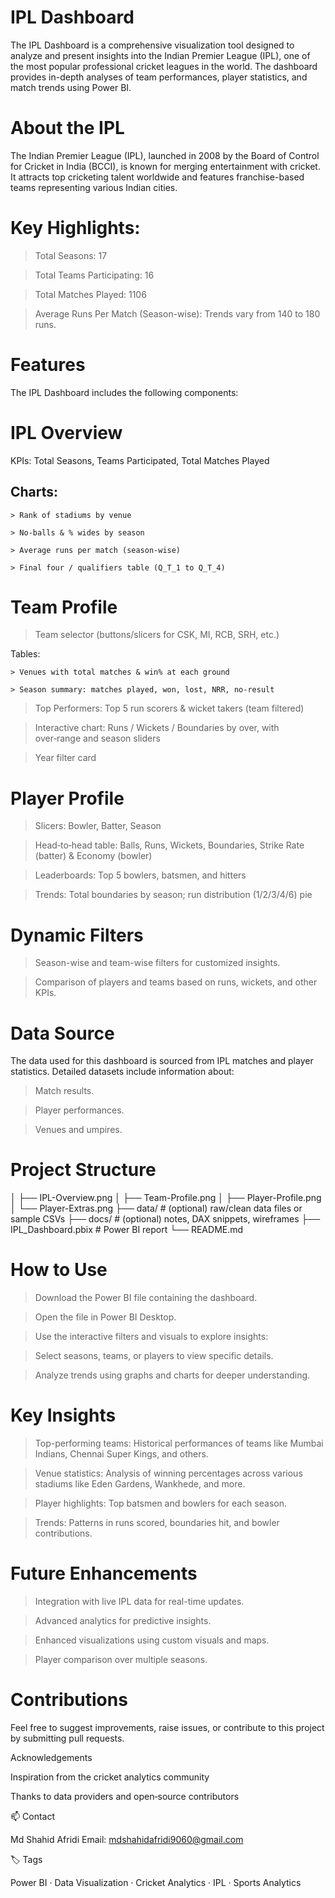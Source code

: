 # IPL Dashboard

The IPL Dashboard is a comprehensive visualization tool designed to analyze and present insights into the Indian Premier League (IPL), one of the most popular professional cricket leagues in the world. The dashboard provides in-depth analyses of team performances, player statistics, and match trends using Power BI.


# About the IPL

The Indian Premier League (IPL), launched in 2008 by the Board of Control for Cricket in India (BCCI), is known for merging entertainment with cricket. It attracts top cricketing talent worldwide and features franchise-based teams representing various Indian cities.

# Key Highlights:
> Total Seasons: 17

> Total Teams Participating: 16

> Total Matches Played: 1106

> Average Runs Per Match (Season-wise): Trends vary from 140 to 180 runs.

# Features

The IPL Dashboard includes the following components:

# IPL Overview

KPIs: Total Seasons, Teams Participated, Total Matches Played

## Charts:

    > Rank of stadiums by venue

    > No‑balls & % wides by season

    > Average runs per match (season‑wise)

    > Final four / qualifiers table (Q_T_1 to Q_T_4)
    
# Team Profile

> Team selector (buttons/slicers for CSK, MI, RCB, SRH, etc.)

Tables:

    > Venues with total matches & win% at each ground

    > Season summary: matches played, won, lost, NRR, no‑result

> Top Performers: Top 5 run scorers & wicket takers (team filtered)

> Interactive chart: Runs / Wickets / Boundaries by over, with over‑range and season sliders

> Year filter card 

# Player Profile

> Slicers: Bowler, Batter, Season

> Head‑to‑head table: Balls, Runs, Wickets, Boundaries, Strike Rate (batter) & Economy (bowler)

> Leaderboards: Top 5 bowlers, batsmen, and hitters

> Trends: Total boundaries by season; run distribution (1/2/3/4/6) pie

# Dynamic Filters

> Season-wise and team-wise filters for customized insights.

> Comparison of players and teams based on runs, wickets, and other KPIs.

# Data Source

The data used for this dashboard is sourced from IPL matches and player statistics. Detailed datasets include information about:

> Match results.

> Player performances.

> Venues and umpires.

# Project Structure

│ ├── IPL-Overview.png
│ ├── Team-Profile.png
│ ├── Player-Profile.png
│ └── Player-Extras.png
├── data/ # (optional) raw/clean data files or sample CSVs
├── docs/ # (optional) notes, DAX snippets, wireframes
├── IPL_Dashboard.pbix # Power BI report
└── README.md

# How to Use

> Download the Power BI file containing the dashboard.

> Open the file in Power BI Desktop.

> Use the interactive filters and visuals to explore insights:

> Select seasons, teams, or players to view specific details.

> Analyze trends using graphs and charts for deeper understanding.

# Key Insights

> Top-performing teams: Historical performances of teams like Mumbai Indians, Chennai Super Kings, and others.

> Venue statistics: Analysis of winning percentages across various stadiums like Eden Gardens, Wankhede, and more.

> Player highlights: Top batsmen and bowlers for each season.

> Trends: Patterns in runs scored, boundaries hit, and bowler contributions.

# Future Enhancements

> Integration with live IPL data for real-time updates.

> Advanced analytics for predictive insights.

> Enhanced visualizations using custom visuals and maps.

> Player comparison over multiple seasons.

# Contributions

Feel free to suggest improvements, raise issues, or contribute to this project by submitting pull requests.

Acknowledgements

Inspiration from the cricket analytics community

Thanks to data providers and open‑source contributors

📫 Contact

Md Shahid Afridi
Email: mdshahidafridi9060@gmail.com

🏷️ Tags

Power BI · Data Visualization · Cricket Analytics · IPL · Sports Analytics

